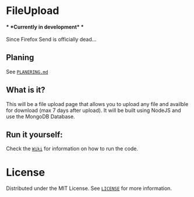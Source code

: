 # FileUpload

**\* \***Currently in development**\* \***<br><br>
Since Firefox Send is officially dead...

## Planing

See [`PLANERING.md`](https://github.com/linusromland/FileUpload/blob/master/planingFiles/PLANERING.md)

## What is it?

This will be a file upload page that allows you to upload any file and availble for download (max 7 days after upload). It will be built using NodeJS and use the MongoDB Database.

## Run it yourself:

Check the [`Wiki`](https://github.com/linusromland/FileUpload/wiki/Running-the-Code) for information on how to run the code.

# License

Distributed under the MIT License. See <a href="https://github.com/linusromland/FileUpload/blob/master/LICENSE" >`LICENSE`</a> for more information.
